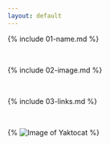 ```yaml
---
layout: default
---
```


{% include 01-name.md %}

<br>

{% include 02-image.md %}

<br>

{% include 03-links.md %}

<br>

{% ![Image of Yaktocat](https://octodex.github.com/images/yaktocat.png) %}
